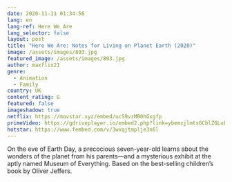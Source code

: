 ```yaml
---
date: 2020-11-11 01:34:56
lang: en
lang-ref: Here We Are
lang_selector: false
layout: post
title: "Here We Are: Notes for Living on Planet Earth (2020)"
image: /assets/images/893.jpg
featured_image: /assets/images/893.jpg
author: maxflix21
genre:
  - Animation
  - Family
country: UK
content_rating: G
featured: false
imageshadow: true
netflix: https://movstar.xyz/embed/ucS9vzMB0hGxgfp
primeVideo: https://gdriveplayer.io/embed2.php?link=ybemxjlmtsGCblZGLuEs%252BAFZE7z0zevVTR45U8jYiN63cQjBJXs%252BwcZfHROSGuN7db3a7FgdIXaDzCYbI0FNEoV%252FNs7bPmo3aRshoGFa%252FvNJa6AnF%252FNQyFDtJL2pm5VwtJK9Qooekxw9snFMt7alrEvQYNUTx6GMe3hQg3BUjodU3ZXTTN1SajOLoROgCi%252FIM%253D
hotstar: https://www.fembed.com/v/3wxqjtmplje3n6l
---
```

On the eve of Earth Day, a precocious seven-year-old learns about the wonders of the planet from his parents—and a mysterious exhibit at the aptly named Museum of Everything. Based on the best-selling children’s book by Oliver Jeffers.